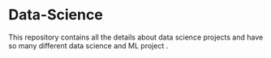 # Data-Science
This repository contains all the details about data science projects and have so many different data science and ML project .
